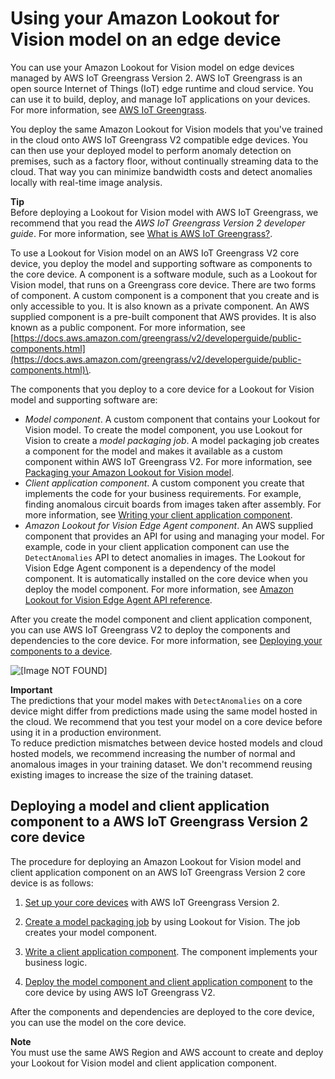 # Using your Amazon Lookout for Vision model on an edge device<a name="models-devices"></a>

You can use your Amazon Lookout for Vision model on edge devices managed by AWS IoT Greengrass Version 2\. AWS IoT Greengrass is an open source Internet of Things \(IoT\) edge runtime and cloud service\. You can use it to build, deploy, and manage IoT applications on your devices\. For more information, see [AWS IoT Greengrass](https://aws.amazon.com/greengrass)\.

You deploy the same Amazon Lookout for Vision models that you've trained in the cloud onto AWS IoT Greengrass V2 compatible edge devices\. You can then use your deployed model to perform anomaly detection on premises, such as a factory floor, without continually streaming data to the cloud\. That way you can minimize bandwidth costs and detect anomalies locally with real\-time image analysis\. 

**Tip**  
Before deploying a Lookout for Vision model with AWS IoT Greengrass, we recommend that you read the *AWS IoT Greengrass Version 2 developer guide*\. For more information, see [What is AWS IoT Greengrass?](https://docs.aws.amazon.com/greengrass/v2/developerguide/what-is-iot-greengrass.html)\.

To use a Lookout for Vision model on an AWS IoT Greengrass V2 core device, you deploy the model and supporting software as components to the core device\. A component is a software module, such as a Lookout for Vision model, that runs on a Greengrass core device\. There are two forms of component\. A custom component is a component that you create and is only accessible to you\. It is also known as a private component\. An AWS supplied component is a pre\-built component that AWS provides\. It is also known as a public component\. For more information, see [https://docs.aws.amazon.com/greengrass/v2/developerguide/public-components.html](https://docs.aws.amazon.com/greengrass/v2/developerguide/public-components.html)\.

The components that you deploy to a core device for a Lookout for Vision model and supporting software are:
+ *Model component*\. A custom component that contains your Lookout for Vision model\. To create the model component, you use Lookout for Vision to create a *model packaging job*\. A model packaging job creates a component for the model and makes it available as a custom component within AWS IoT Greengrass V2\. For more information, see [Packaging your Amazon Lookout for Vision model](package-job.md)\.
+ *Client application component*\. A custom component you create that implements the code for your business requirements\. For example, finding anomalous circuit boards from images taken after assembly\. For more information, see [Writing your client application component](client-application-overview.md)\.
+ *Amazon Lookout for Vision Edge Agent component*\. An AWS supplied component that provides an API for using and managing your model\. For example, code in your client application component can use the `DetectAnomalies` API to detect anomalies in images\. The Lookout for Vision Edge Agent component is a dependency of the model component\. It is automatically installed on the core device when you deploy the model component\. For more information, see [Amazon Lookout for Vision Edge Agent API reference](edge-agent-reference.md)\. 

After you create the model component and client application component, you can use AWS IoT Greengrass V2 to deploy the components and dependencies to the core device\. For more information, see [Deploying your components to a device](device-deploy-components.md)\.

![\[Image NOT FOUND\]](http://docs.aws.amazon.com/lookout-for-vision/latest/developer-guide/images/lfv-mpj.png)

**Important**  
The predictions that your model makes with `DetectAnomalies` on a core device might differ from predictions made using the same model hosted in the cloud\. We recommend that you test your model on a core device before using it in a production environment\.    
To reduce prediction mismatches between device hosted models and cloud hosted models, we recommend increasing the number of normal and anomalous images in your training dataset\. We don't recommend reusing existing images to increase the size of the training dataset\.

## Deploying a model and client application component to a AWS IoT Greengrass Version 2 core device<a name="models-devices-using-model"></a>

The procedure for deploying an Amazon Lookout for Vision model and client application component on an AWS IoT Greengrass Version 2 core device is as follows:

1. [Set up your core devices](models-devices-setup-core-device.md) with AWS IoT Greengrass Version 2\. 

1. [Create a model packaging job](package-job.md) by using Lookout for Vision\. The job creates your model component\. 

1. [Write a client application component](client-application-overview.md)\. The component implements your business logic\.

1. [Deploy the model component and client application component](device-deploy-components.md) to the core device by using AWS IoT Greengrass V2\.

After the components and dependencies are deployed to the core device, you can use the model on the core device\. 

**Note**  
You must use the same AWS Region and AWS account to create and deploy your Lookout for Vision model and client application component\. 